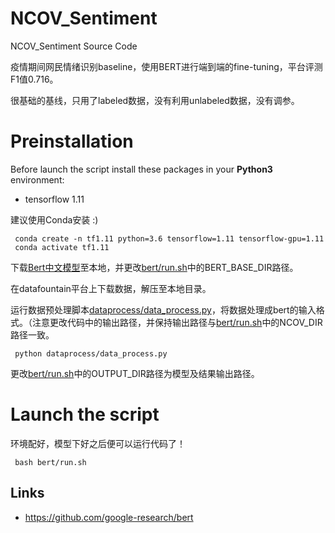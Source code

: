 
# NCOV_Sentiment

NCOV_Sentiment Source Code 

疫情期间网民情绪识别baseline，使用BERT进行端到端的fine-tuning，平台评测F1值0.716。

很基础的基线，只用了labeled数据，没有利用unlabeled数据，没有调参。

# Preinstallation

Before launch the script install these packages in your **Python3** environment:
- tensorflow 1.11

建议使用Conda安装 :) 


```
 conda create -n tf1.11 python=3.6 tensorflow=1.11 tensorflow-gpu=1.11
 conda activate tf1.11
```

下载[Bert中文模型](https://github.com/google-research/bert)至本地，并更改[bert/run.sh](https://github.com/zhengyima/ncov_sentiment/blob/master/bert/run.sh)中的BERT_BASE_DIR路径。

在datafountain平台上下载数据，解压至本地目录。

运行数据预处理脚本[dataprocess/data_process.py](https://github.com/zhengyima/ncov_sentiment/blob/master/dataprocess/data_process.py)，将数据处理成bert的输入格式。（注意更改代码中的输出路径，并保持输出路径与[bert/run.sh](https://github.com/zhengyima/ncov_sentiment/blob/master/bert/run.sh)中的NCOV_DIR路径一致。

```
 python dataprocess/data_process.py
```


更改[bert/run.sh](https://github.com/zhengyima/ncov_sentiment/blob/master/bert/run.sh)中的OUTPUT_DIR路径为模型及结果输出路径。


# Launch the script

环境配好，模型下好之后便可以运行代码了！

```
 bash bert/run.sh
```



## Links
- https://github.com/google-research/bert

